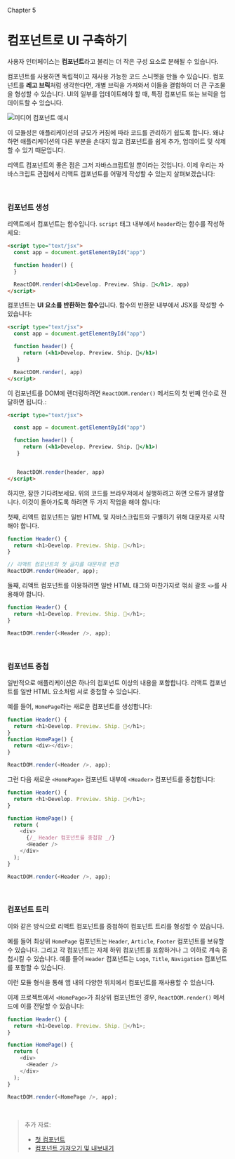 Chapter 5

# 컴포넌트로 UI 구축하기

사용자 인터페이스는 **컴포넌트**라고 불리는 더 작은 구성 요소로 분해될 수 있습니다.

컴포넌트를 사용하면 독립적이고 재사용 가능한 코드 스니펫을 만들 수 있습니다. 컴포넌트를 **레고 브릭**처럼 생각한다면, 개별 브릭을 가져와서 이들을 결합하여 더 큰 구조물을 형성할 수 있습니다. UI의 일부를 업데이트해야 할 때, 특정 컴포넌트 또는 브릭을 업데이트할 수 있습니다.

![미디어 컴포넌트 예시](https://nextjs.org/_next/image?url=%2Fstatic%2Fimages%2Flearn%2Ffoundations%2Fcomponents.png&w=1920&q=75&dpl=dpl_FQk1vqJFzbvQf7ciyg5D7QiENdN4)

이 모듈성은 애플리케이션의 규모가 커짐에 따라 코드를 관리하기 쉽도록 합니다. 왜냐하면 애플리케이션의 다른 부분을 손대지 않고 컴포넌트를 쉽게 추가, 업데이트 및 삭제할 수 있기 때문입니다.

리액트 컴포넌트의 좋은 점은 그저 자바스크립트일 뿐이라는 것입니다. 이제 우리는 자바스크립트 관점에서 리액트 컴포넌트를 어떻게 작성할 수 있는지 살펴보겠습니다:

&nbsp;

### 컴포넌트 생성

리액트에서 컴포넌트는 함수입니다. `script` 태그 내부에서 `header`라는 함수를 작성하세요:

```html
<script type="text/jsx">
  const app = document.getElementById("app")

  function header() {
  }

  ReactDOM.render(<h1>Develop. Preview. Ship. 🚀</h1>, app)
</script>
```

컴포넌트는 **UI 요소를 반환하는 함수**입니다. 함수의 반환문 내부에서 JSX를 작성할 수 있습니다:

```html
<script type="text/jsx">
  const app = document.getElementById("app")

  function header() {
     return (<h1>Develop. Preview. Ship. 🚀</h1>)
   }

  ReactDOM.render(, app)
</script>
```

이 컴포넌트를 DOM에 렌더링하려면 `ReactDOM.render()` 메서드의 첫 번째 인수로 전달하면 됩니다.:

```html
<script type="text/jsx">

  const app = document.getElementById("app")

  function header() {
     return (<h1>Develop. Preview. Ship. 🚀</h1>)
   }


   ReactDOM.render(header, app)
</script>
```

하지만, 잠깐 기다려보세요. 위의 코드를 브라우저에서 실행하려고 하면 오류가 발생합니다. 이것이 돌아가도록 하려면 두 가지 작업을 해야 합니다:

첫째, 리액트 컴포넌트는 일반 HTML 및 자바스크립트와 구별하기 위해 대문자로 시작해야 합니다.

```javascript
function Header() {
  return <h1>Develop. Preview. Ship. 🚀</h1>;
}

// 리액트 컴포넌트의 첫 글자를 대문자로 변경
ReactDOM.render(Header, app);
```

둘째, 리액트 컴포넌트를 이용하려면 일반 HTML 태그와 마찬가지로 꺾쇠 괄호 `<>`를 사용해야 합니다.

```javascript
function Header() {
  return <h1>Develop. Preview. Ship. 🚀</h1>;
}

ReactDOM.render(<Header />, app);
```

&nbsp;

### 컴포넌트 중첩

일반적으로 애플리케이션은 하나의 컴포넌트 이상의 내용을 포함합니다. 리액트 컴포넌트를 일반 HTML 요소처럼 서로 중첩할 수 있습니다.

예를 들어, `HomePage`라는 새로운 컴포넌트를 생성합니다:

```javascript
function Header() {
  return <h1>Develop. Preview. Ship. 🚀</h1>;
}
function HomePage() {
  return <div></div>;
}

ReactDOM.render(<Header />, app);
```

그런 다음 새로운 `<HomePage>` 컴포넌트 내부에 `<Header>` 컴포넌트를 중첩합니다:

```javascript
function Header() {
  return <h1>Develop. Preview. Ship. 🚀</h1>;
}

function HomePage() {
  return (
    <div>
      {/_ Header 컴포넌트를 중첩함 _/}
      <Header />
    </div>
  );
}

ReactDOM.render(<Header />, app);
```

&nbsp;

### 컴포넌트 트리

이와 같은 방식으로 리액트 컴포넌트를 중첩하여 컴포넌트 트리를 형성할 수 있습니다.

예를 들어 최상위 `HomePage` 컴포넌트는 `Header`, `Article`, `Footer` 컴포넌트를 보유할 수 있습니다. 그리고 각 컴포넌트는 자체 하위 컴포넌트를 포함하거나 그 이하로 계속 중첩시킬 수 있습니다. 예를 들어 `Header` 컴포넌트는 `Logo`, `Title`, `Navigation` 컴포넌트를 포함할 수 있습니다.

이런 모듈 형식을 통해 앱 내의 다양한 위치에서 컴포넌트를 재사용할 수 있습니다.

이제 프로젝트에서 `<HomePage>`가 최상위 컴포넌트인 경우, `ReactDOM.render()` 메서드에 이를 전달할 수 있습니다:

```javascript
function Header() {
  return <h1>Develop. Preview. Ship. 🚀</h1>;
}

function HomePage() {
  return (
    <div>
      <Header />
    </div>
  );
}

ReactDOM.render(<HomePage />, app);
```

&nbsp;

> 추가 자료:
>
> - [첫 컴포넌트](https://react.dev/learn/your-first-component)
> - [컴포넌트 가져오기 및 내보내기](https://react.dev/learn/importing-and-exporting-components)
